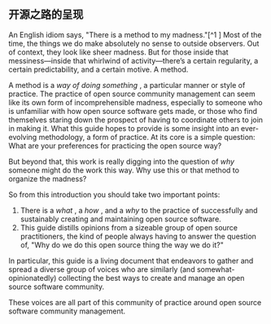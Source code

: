 ## 开源之路的呈现

An English idiom says, "There is a method to my madness."[^1 ] Most of the time, the things we do
make absolutely no sense to outside observers. Out of context, they look like sheer madness. But for
those inside that messiness—inside that whirlwind of activity—there’s a certain regularity, a
certain predictability, and a certain motive. A method.

A method is a _way of doing something_ , a particular manner or style of practice. The practice of open
source community management can seem like its own form of incomprehensible madness,
especially to someone who is unfamiliar with how open source software gets made, or those who
find themselves staring down the prospect of having to coordinate others to join in making it. What
this guide hopes to provide is some insight into an ever-evolving methodology, a form of practice.
At its core is a simple question: What are your preferences for practicing the open source way?

But beyond that, this work is really digging into the question of _why_ someone might do the work
this way. Why use this or that method to organize the madness?

So from this introduction you should take two important points:

1. There is a _what_ , a _how_ , and a _why_ to the practice of successfully and sustainably creating and
    maintaining open source software.
2. This guide distills opinions from a sizeable group of open source practitioners, the kind of
    people always having to answer the question of, "Why do we do this open source thing the way
    we do it?"

In particular, this guide is a living document that endeavors to gather and spread a diverse group of
voices who are similarly (and somewhat-opinionatedly) collecting the best ways to create and
manage an open source software community.

These voices are all part of this community of practice around open source software community
management.
